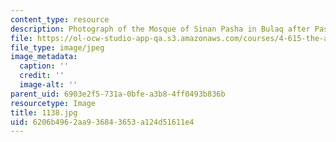```yaml
---
content_type: resource
description: Photograph of the Mosque of Sinan Pasha in Bulaq after Pascal Coste.
file: https://ol-ocw-studio-app-qa.s3.amazonaws.com/courses/4-615-the-architecture-of-cairo-spring-2002/6206b4962aa936843653a124d51611e4_1138.jpg
file_type: image/jpeg
image_metadata:
  caption: ''
  credit: ''
  image-alt: ''
parent_uid: 6903e2f5-731a-0bfe-a3b8-4ff0493b836b
resourcetype: Image
title: 1138.jpg
uid: 6206b496-2aa9-3684-3653-a124d51611e4
---
```

